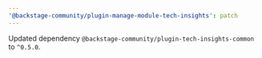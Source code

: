 ```yaml
---
'@backstage-community/plugin-manage-module-tech-insights': patch
---
```


Updated dependency `@backstage-community/plugin-tech-insights-common` to `^0.5.0`.
